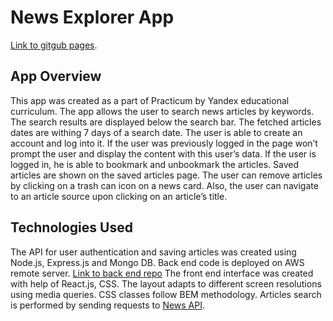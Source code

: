 # News Explorer App

[Link to gitgub pages](https://momofcats.github.io/news-explorer-frontend/).

## App Overview
This app was created as a part of Practicum by Yandex educational curriculum.
The app allows the user to search  news articles by keywords. The search results are displayed below the search bar. The fetched articles dates are withing 7 days of a search date. The user is able to create an account and log into it. If the user was previously logged in the page won’t prompt the user and display the content with this user’s data.  If the user is logged in, he is able to bookmark and unbookmark the articles. Saved articles are shown on the saved articles page. The user can remove articles by clicking on a trash can icon on a news card. Also, the user can navigate to an article source upon clicking on an article’s title. 

## Technologies Used

The API for user authentication and saving articles was created using Node.js, Express.js and Mongo DB. Back end code is deployed on AWS remote server. [Link to back end repo](https://github.com/momofcats/news-explorer-api)
The front end interface was created  with help of React.js, CSS. The layout adapts to different screen resolutions using media queries. CSS classes follow BEM methodology.  Articles search is performed by sending requests to [News API](https://newsapi.org). 

